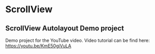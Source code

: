 # ScrollView
ScrollView Autolayout Demo project
-----------------
Demo project for the YouTube video.
Video tutorial can be find here: https://youtu.be/KmE50giVuLA
